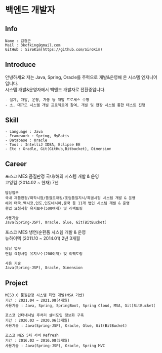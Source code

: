 # 백엔드 개발자

## Info 
    Name : 김경곤
    Mail : 3kofking@gmail.com
    GitHub : SiroKim(https://github.com/SiroKim)



## Introduce
안녕하세요 저는 Java, Spring, Oracle를 주력으로 개발&운영해 온 시스템 엔지니어 입니다.<br>
시스템 개발&운영자에서 백엔드 개발자로 전환중입니다.

    - 설계, 개발, 운영, 가동 등 개발 프로세스 수행    
    - 소, 대규모 시스템 개발 프로젝트에 참여, 개발 및 현장 시스템 통합 테스트 진행



## Skill

    - Language : Java
    - Framework : Spring, MyBatis
    - Database : Oracle
    - Tool : IntelliJ IDEA, Eclipse EE
    - Etc : Gradle, Git(GitHub,Bitbucket), Dimension



## Career

포스코 MES 품질판정 국내/해외 시스템 개발 & 운영<br>
고잉컴 (2014.02 ~ 현재) 7년 

    담당업무
    국내 제품판정/화학시험/품질트래킹/조업품질지시/특별시험 시스템 개발 & 운영
    해외 태국,멕시코,인도,인도네시아,중국 등 11개 법인 시스템 개발 & 운영
    현업 요청사항 유지보수(500여개) 및 리팩토링

    사용기술
    Java(Spring-JSP), Oracle, Glue, Git(BitBucket)

포스코 MES 냉연/순환품 시스템 개발 & 운영<br>
뉴하이텍 (2011.10 ~ 2014.01) 2년 3개월

    담당 업무
    현업 요청사항 유지보수(200여개) 및 리팩토링

    사용 기술
    Java(Spring-JSP), Oracle, Dimension
    
## Project

    MES3.0 품질판정 시스템 화면 개발(MSA 기반)
    기간 : 2021.04 ~ 2021.08(4개월)
    사용기술 : Java, Spring, SpringBoot, Spring Cloud, MSA, Git(BitBucket)

    포스코 인터내셔널 후처리 설비도입 정보화 구축
    기간 : 2020.03 ~ 2020.06(3개월)
    사용기술 : Java(Spring-JSP), Oracle, Glue, Git(BitBucket)

    포스코 MES 5차 서버 Refresh
    기간 : 2016.03 ~ 2016.08(5개월)
    사용기술 : Java(Spring-JSP), Oracle, Spring MVC

